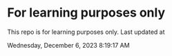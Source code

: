 # For learning purposes only
This repo is for learning purposes only.
Last updated at

Wednesday, December 6, 2023 8:19:17 AM

